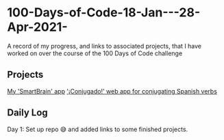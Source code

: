 # 100-Days-of-Code-18-Jan---28-Apr-2021-
A record of my progress, and links to associated projects, that I have worked on over the course of the 100 Days of Code challenge

## Projects
[My 'SmartBrain' app](https://smart-brain--front-end.herokuapp.com/)
['¡Conjugado!' web app for conjugating Spanish verbs](https://conjugado-frontend.herokuapp.com/)

## Daily Log
Day 1: Set up repo 😅 and added links to some finished projects.
